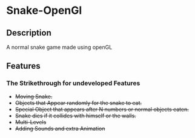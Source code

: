 # Snake-OpenGl

## Description
A normal snake game made using openGL 
## Features
### The Strikethrough for undeveloped Features
- ~~Moving Snake.~~
- ~~Objects that Appear randomly for the snake to eat.~~
- ~~Special Object that appears after N numbers or normal objects eaten.~~
- ~~Snake dies if it collides with himself or the walls.~~
- ~~Multi-Levels~~
- ~~Adding Sounds and extra Animation~~
